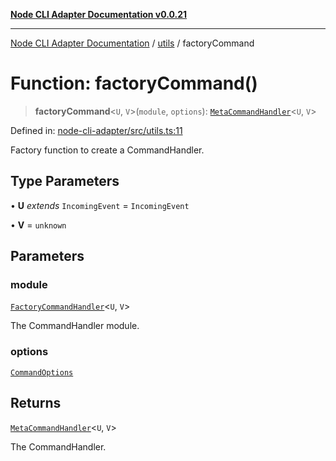 [**Node CLI Adapter Documentation v0.0.21**](../../README.md)

***

[Node CLI Adapter Documentation](../../modules.md) / [utils](../README.md) / factoryCommand

# Function: factoryCommand()

> **factoryCommand**\<`U`, `V`\>(`module`, `options`): [`MetaCommandHandler`](../../declarations/interfaces/MetaCommandHandler.md)\<`U`, `V`\>

Defined in: [node-cli-adapter/src/utils.ts:11](https://github.com/stonemjs/node-cli-adapter/blob/8aa5733b805725e9383f05513594f3738beb3cb2/src/utils.ts#L11)

Factory function to create a CommandHandler.

## Type Parameters

• **U** *extends* `IncomingEvent` = `IncomingEvent`

• **V** = `unknown`

## Parameters

### module

[`FactoryCommandHandler`](../../declarations/type-aliases/FactoryCommandHandler.md)\<`U`, `V`\>

The CommandHandler module.

### options

[`CommandOptions`](../../decorators/Command/interfaces/CommandOptions.md)

## Returns

[`MetaCommandHandler`](../../declarations/interfaces/MetaCommandHandler.md)\<`U`, `V`\>

The CommandHandler.
